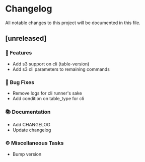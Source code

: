# Changelog

All notable changes to this project will be documented in this file.

## [unreleased]

### 🚀 Features

- Add s3 support on cli (table-version)
- Add s3 cli parameters to remaining commands

### 🐛 Bug Fixes

- Remove logs for cli runner's sake
- Add condition on table_type for cli

### 📚 Documentation

- Add CHANGELOG
- Update changelog

### ⚙️ Miscellaneous Tasks

- Bump version

<!-- generated by git-cliff -->
